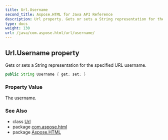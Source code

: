 ```yaml
---
title: Url.Username
second_title: Aspose.HTML for Java API Reference
description: Url property. Gets or sets a String representation for the specified URL username
type: docs
weight: 130
url: /java/com.aspose.html/url/username/
---
```

## Url.Username property

Gets or sets a String representation for the specified URL username.

```java
public String Username { get; set; }
```

### Property Value

The username.

### See Also

* class [Url](../)
* package [com.aspose.html](../../url/)
* package [Aspose.HTML](../../../)
